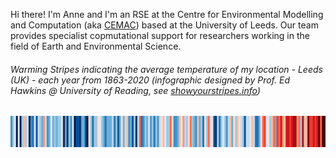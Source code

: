 Hi there! I'm Anne and I'm an RSE at the Centre for Environmental Modelling and Computation (aka [CEMAC](https://www.cemac.leeds.ac.uk/)) based at the University of Leeds. Our team provides specialist copmutational support for researchers working in the field of Earth and Environmental Science.<p>

###### Warming Stripes indicating the average temperature of my location - Leeds (UK) - each year from 1863-2020 (infographic designed by Prof. Ed Hawkins @ University of Reading, see [showyourstripes.info](showyourstripes.info))
<img src="https://github.com/AnneBarber1/AnneBarber1/blob/main/EUROPE-United_Kingdom-Leeds-1850-2023-BK.png" width="820" height="50" />

